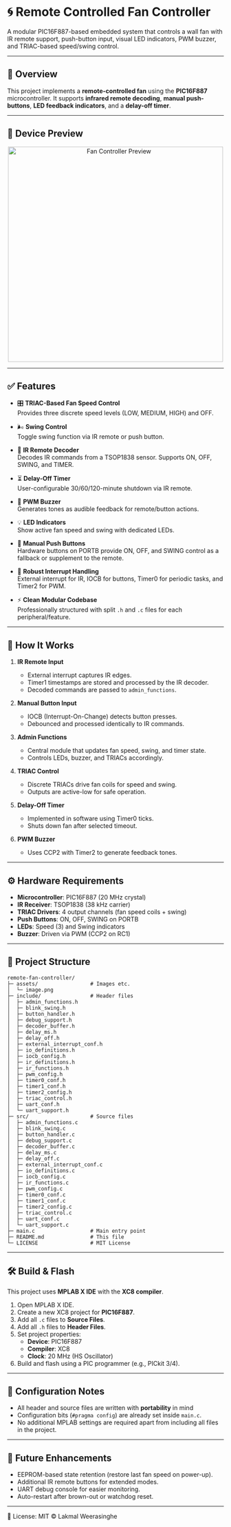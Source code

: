 # 🌀 Remote Controlled Fan Controller

A modular PIC16F887-based embedded system that controls a wall fan with IR remote support, push-button input, visual LED indicators, PWM buzzer, and TRIAC-based speed/swing control.

---

## 📘 Overview

This project implements a **remote-controlled fan** using the **PIC16F887** microcontroller. It supports **infrared remote decoding**, **manual push-buttons**, **LED feedback indicators**, and a **delay-off timer**.  

---

## 📸 Device Preview

<p align="center">
  <img src="assets/image.png" alt="Fan Controller Preview" width="500"/>
</p>

---

## ✅ Features

- 🎛️ **TRIAC-Based Fan Speed Control**  
  Provides three discrete speed levels (LOW, MEDIUM, HIGH) and OFF.

- 🌬️ **Swing Control**  
  Toggle swing function via IR remote or push button.

- 📡 **IR Remote Decoder**  
  Decodes IR commands from a TSOP1838 sensor. Supports ON, OFF, SWING, and TIMER.

- ⏳ **Delay-Off Timer**  
  User-configurable 30/60/120-minute shutdown via IR remote.

- 🔔 **PWM Buzzer**  
  Generates tones as audible feedback for remote/button actions.

- 💡 **LED Indicators**  
  Show active fan speed and swing with dedicated LEDs.

- 🔘 **Manual Push Buttons**  
  Hardware buttons on PORTB provide ON, OFF, and SWING control as a fallback or supplement to the remote.

- 🔄 **Robust Interrupt Handling**  
  External interrupt for IR, IOCB for buttons, Timer0 for periodic tasks, and Timer2 for PWM.

- ⚡ **Clean Modular Codebase**  
  Professionally structured with split `.h` and `.c` files for each peripheral/feature.

---

## 🧠 How It Works

1. **IR Remote Input**  
   - External interrupt captures IR edges.  
   - Timer1 timestamps are stored and processed by the IR decoder.  
   - Decoded commands are passed to `admin_functions`.

2. **Manual Button Input**  
   - IOCB (Interrupt-On-Change) detects button presses.  
   - Debounced and processed identically to IR commands.

3. **Admin Functions**  
   - Central module that updates fan speed, swing, and timer state.  
   - Controls LEDs, buzzer, and TRIACs accordingly.

4. **TRIAC Control**  
   - Discrete TRIACs drive fan coils for speed and swing.  
   - Outputs are active-low for safe operation.

5. **Delay-Off Timer**  
   - Implemented in software using Timer0 ticks.  
   - Shuts down fan after selected timeout.

6. **PWM Buzzer**  
   - Uses CCP2 with Timer2 to generate feedback tones.  

---

## ⚙️ Hardware Requirements

- **Microcontroller**: PIC16F887 (20 MHz crystal)  
- **IR Receiver**: TSOP1838 (38 kHz carrier)  
- **TRIAC Drivers**: 4 output channels (fan speed coils + swing)  
- **Push Buttons**: ON, OFF, SWING on PORTB  
- **LEDs**: Speed (3) and Swing indicators  
- **Buzzer**: Driven via PWM (CCP2 on RC1)  

---

## 📂 Project Structure

```text
remote-fan-controller/
├─ assets/                 # Images etc.
│  └─ image.png
├─ include/                # Header files
│  ├─ admin_functions.h
│  ├─ blink_swing.h
│  ├─ button_handler.h
│  ├─ debug_support.h
│  ├─ decoder_buffer.h
│  ├─ delay_ms.h
│  ├─ delay_off.h
│  ├─ external_interrupt_conf.h
│  ├─ io_definitions.h
│  ├─ iocb_config.h
│  ├─ ir_definitions.h
│  ├─ ir_functions.h
│  ├─ pwm_config.h
│  ├─ timer0_conf.h
│  ├─ timer1_conf.h
│  ├─ timer2_config.h
│  ├─ triac_control.h
│  ├─ uart_conf.h
│  └─ uart_support.h
├─ src/                    # Source files
│  ├─ admin_functions.c
│  ├─ blink_swing.c
│  ├─ button_handler.c
│  ├─ debug_support.c
│  ├─ decoder_buffer.c
│  ├─ delay_ms.c
│  ├─ delay_off.c
│  ├─ external_interrupt_conf.c
│  ├─ io_definitions.c
│  ├─ iocb_config.c
│  ├─ ir_functions.c
│  ├─ pwm_config.c
│  ├─ timer0_conf.c
│  ├─ timer1_conf.c
│  ├─ timer2_config.c
│  ├─ triac_control.c
│  ├─ uart_conf.c
│  └─ uart_support.c
├─ main.c                  # Main entry point
├─ README.md               # This file
└─ LICENSE                 # MIT License
```

---

## 🛠️ Build & Flash

This project uses **MPLAB X IDE** with the **XC8 compiler**.

1. Open MPLAB X IDE.  
2. Create a new XC8 project for **PIC16F887**.  
3. Add all `.c` files to **Source Files**.  
4. Add all `.h` files to **Header Files**.  
5. Set project properties:  
   - **Device**: PIC16F887  
   - **Compiler**: XC8  
   - **Clock**: 20 MHz (HS Oscillator)  
6. Build and flash using a PIC programmer (e.g., PICkit 3/4).

---

## 🔧 Configuration Notes

- All header and source files are written with **portability** in mind
- Configuration bits (`#pragma config`) are already set inside `main.c`.  
- No additional MPLAB settings are required apart from including all files in the project.  

---

## 📸 Future Enhancements

- EEPROM-based state retention (restore last fan speed on power-up).  
- Additional IR remote buttons for extended modes.  
- UART debug console for easier monitoring.  
- Auto-restart after brown-out or watchdog reset.

---

🪪 License: MIT © Lakmal Weerasinghe

